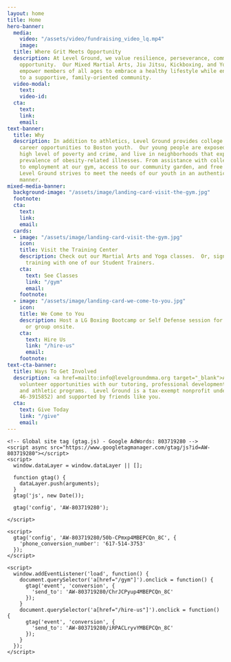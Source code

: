 ```yaml
---
layout: home
title: Home
hero-banner:
  media:
    video: "/assets/video/fundraising_video_lq.mp4"
    image: 
  title: Where Grit Meets Opportunity
  description: At Level Ground, we value resilience, perseverance, community, and
    opportunity.  Our Mixed Martial Arts, Jiu Jitsu, Kickboxing, and Yoga offerings
    empower members of all ages to embrace a healthy lifestyle while enjoying connection
    to a supportive, family-oriented community.
  video-modal:
    text: 
    video-id: 
  cta:
    text: 
    link: 
    email: 
text-banner:
  title: Why
  description: In addition to athletics, Level Ground provides college access and
    career opportunities to Boston youth.  Our young people are exposed to a disproportionately
    high level of poverty and crime, and live in neighborhoods that experience a greater
    prevalence of obesity-related illnesses. From assistance with college applications
    to employment at our gym, access to our community garden, and free athletic training,
    Level Ground strives to meet the needs of our youth in an authentic and compassionate
    manner.
mixed-media-banner:
  background-image: "/assets/image/landing-card-visit-the-gym.jpg"
  footnote: 
  cta:
    text: 
    link: 
    email: 
  cards:
  - image: "/assets/image/landing-card-visit-the-gym.jpg"
    icon: 
    title: Visit the Training Center
    description: Check out our Martial Arts and Yoga classes.  Or, sign up for personal
      training with one of our Student Trainers.
    cta:
      text: See Classes
      link: "/gym"
      email: 
    footnote: 
  - image: "/assets/image/landing-card-we-come-to-you.jpg"
    icon: 
    title: We Come to You
    description: Host a LG Boxing Bootcamp or Self Defense session for your company
      or group onsite.
    cta:
      text: Hire Us
      link: "/hire-us"
      email: 
    footnote: 
text-cta-banner:
  title: Ways To Get Involved
  description: <a href=mailto:info@levelgroundmma.org target="_blank">Ask</a> about
    volunteer opportunities with our tutoring, professional development, youth employment,
    and athletic programs.  Level Ground is a tax-exempt nonprofit under the IRS (EIN
    46-3915852) and supported by friends like you.
  cta:
    text: Give Today
    link: "/give"
    email: 
---
```

    <!-- Global site tag (gtag.js) - Google AdWords: 803719280 -->
    <script async src="https://www.googletagmanager.com/gtag/js?id=AW-803719280"></script>
    <script>
      window.dataLayer = window.dataLayer || [];
    
      function gtag() {
        dataLayer.push(arguments);
      }
      gtag('js', new Date());
    
      gtag('config', 'AW-803719280');
    
    </script>
    
    <script>
      gtag('config', 'AW-803719280/50b-CPmxp4MBEPCQn_8C', {
        'phone_conversion_number': '617-514-3753'
      });
    </script>
    
    <script>
      window.addEventListener('load', function() {
        document.querySelector('a[href="/gym"]').onclick = function() {
          gtag('event', 'conversion', {
            'send_to': 'AW-803719280/ChrJCPyup4MBEPCQn_8C'
          });
        }
        document.querySelector('a[href="/hire-us"]').onclick = function() {
          gtag('event', 'conversion', {
            'send_to': 'AW-803719280/iRPACLryvYMBEPCQn_8C'
          });
        }
      });
    </script>
    